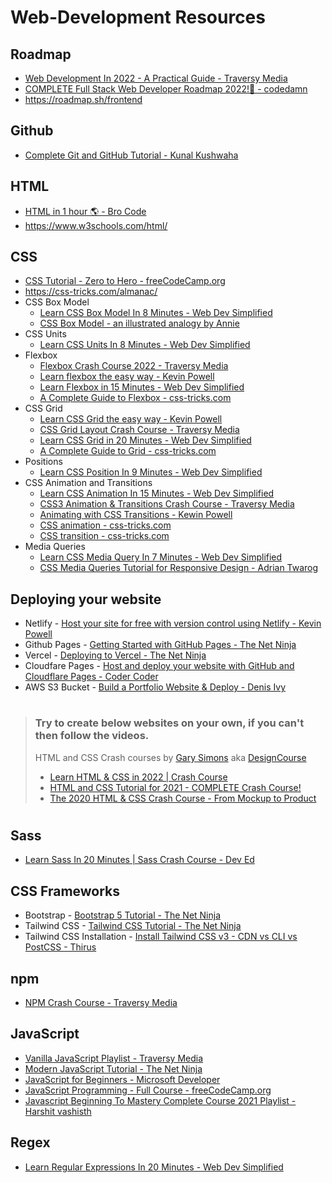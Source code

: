 # Web-Development Resources

## Roadmap
- [Web Development In 2022 - A Practical Guide - Traversy Media](https://www.youtube.com/watch?v=EqzUcMzfV1w)
- [COMPLETE Full Stack Web Developer Roadmap 2022!🚀 - codedamn](https://www.youtube.com/watch?v=SgVXmtMUjbI)
- https://roadmap.sh/frontend

## Github
- [Complete Git and GitHub Tutorial - Kunal Kushwaha](https://www.youtube.com/watch?v=apGV9Kg7ics)

## HTML
- [HTML in 1 hour 🌎 - Bro Code](https://www.youtube.com/watch?v=HD13eq_Pmp8)
- https://www.w3schools.com/html/


## CSS
- [CSS Tutorial - Zero to Hero - freeCodeCamp.org](https://www.youtube.com/watch?v=1Rs2ND1ryYc)
- https://css-tricks.com/almanac/
- CSS Box Model
    - [Learn CSS Box Model In 8 Minutes - Web Dev Simplified](https://www.youtube.com/watch?v=rIO5326FgPE)
    - [CSS Box Model - an illustrated analogy by Annie](https://twitter.com/anniebombanie_/status/1485600904720101380)
- CSS Units
    - [Learn CSS Units In 8 Minutes - Web Dev Simplified](https://www.youtube.com/watch?v=-GR52czEd-0)
- Flexbox
    - [Flexbox Crash Course 2022 - Traversy Media](https://www.youtube.com/watch?v=3YW65K6LcIA)
    - [Learn flexbox the easy way - Kevin Powell](https://www.youtube.com/watch?v=u044iM9xsWU)
    - [Learn Flexbox in 15 Minutes - Web Dev Simplified](https://www.youtube.com/watch?v=fYq5PXgSsbE)
    - [A Complete Guide to Flexbox - css-tricks.com](https://css-tricks.com/snippets/css/a-guide-to-flexbox/)
- CSS Grid
    - [Learn CSS Grid the easy way - Kevin Powell](https://www.youtube.com/watch?v=rg7Fvvl3taU)
    - [CSS Grid Layout Crash Course - Traversy Media](https://www.youtube.com/watch?v=jV8B24rSN5o)
    - [Learn CSS Grid in 20 Minutes - Web Dev Simplified](https://www.youtube.com/watch?v=9zBsdzdE4sM)
    - [A Complete Guide to Grid - css-tricks.com](https://css-tricks.com/snippets/css/complete-guide-grid/)
- Positions
    - [Learn CSS Position In 9 Minutes - Web Dev Simplified](https://www.youtube.com/watch?v=jx5jmI0UlXU)
- CSS Animation and Transitions
    - [Learn CSS Animation In 15 Minutes - Web Dev Simplified](https://www.youtube.com/watch?v=YszONjKpgg4)
    - [CSS3 Animation & Transitions Crash Course - Traversy Media](https://www.youtube.com/watch?v=zHUpx90NerM)
    - [Animating with CSS Transitions - Kewin Powell](https://www.youtube.com/watch?v=Nloq6uzF8RQ)
    - [CSS animation - css-tricks.com](https://css-tricks.com/almanac/properties/a/animation/)
    - [CSS transition - css-tricks.com](https://css-tricks.com/almanac/properties/t/transition/)
- Media Queries
    - [Learn CSS Media Query In 7 Minutes - Web Dev Simplified](https://www.youtube.com/watch?v=yU7jJ3NbPdA)
    - [CSS Media Queries Tutorial for Responsive Design - Adrian Twarog](https://www.youtube.com/watch?v=j1AhSWFcZpg)


## Deploying your website
- Netlify - [Host your site for free with version control using Netlify - Kevin Powell](https://www.youtube.com/watch?v=i9qCmQ2EeUA)
- Github Pages - [Getting Started with GitHub Pages - The Net Ninja](https://www.youtube.com/watch?v=QyFcl_Fba-k)
- Vercel - [Deploying to Vercel - The Net Ninja](https://www.youtube.com/watch?v=_8wkKL0LKks)
- Cloudfare Pages - [Host and deploy your website with GitHub and Cloudflare Pages - Coder Coder](https://www.youtube.com/watch?v=MTc2CTYoszY)
- AWS S3 Bucket - [Build a Portfolio Website & Deploy - Denis Ivy](https://youtu.be/r_hYR53r61M?t=6922)

#

> ### Try to create below websites on your own, if you can't then follow the videos.
>
> HTML and CSS Crash courses by [Gary Simons](https://twitter.com/designcoursecom) aka [DesignCourse](https://www.youtube.com/channel/UCVyRiMvfUNMA1UPlDPzG5Ow)
> - [Learn HTML & CSS in 2022 | Crash Course](https://www.youtube.com/watch?v=gXLjWRteuWI)
> - [HTML and CSS Tutorial for 2021 - COMPLETE Crash Course!](https://www.youtube.com/watch?v=D-h8L5hgW-w)
> - [The 2020 HTML & CSS Crash Course - From Mockup to Product](https://www.youtube.com/watch?v=Ly6pm8UxZU4)
>

#

## Sass
- [Learn Sass In 20 Minutes | Sass Crash Course - Dev Ed](https://www.youtube.com/watch?v=Zz6eOVaaelI)


## CSS Frameworks
- Bootstrap - [Bootstrap 5 Tutorial - The Net Ninja](https://www.youtube.com/playlist?list=PL4cUxeGkcC9joIM91nLzd_qaH_AimmdAR)
- Tailwind CSS - [Tailwind CSS Tutorial - The Net Ninja](https://www.youtube.com/playlist?list=PL4cUxeGkcC9gpXORlEHjc5bgnIi5HEGhw)
- Tailwind CSS Installation - [Install Tailwind CSS v3 - CDN vs CLI vs PostCSS - Thirus](https://www.youtube.com/watch?v=h9Zun41-Ozc)


## npm
- [NPM Crash Course - Traversy Media](https://www.youtube.com/watch?v=jHDhaSSKmB0)


## JavaScript
- [Vanilla JavaScript Playlist - Traversy Media](https://www.youtube.com/playlist?list=PLillGF-RfqbbnEGy3ROiLWk7JMCuSyQtX)
- [Modern JavaScript Tutorial - The Net Ninja](https://www.youtube.com/playlist?list=PL4cUxeGkcC9haFPT7J25Q9GRB_ZkFrQAc)
- [JavaScript for Beginners - Microsoft Developer](https://www.youtube.com/playlist?list=PLlrxD0HtieHhW0NCG7M536uHGOtJ95Ut2)
- [JavaScript Programming - Full Course - freeCodeCamp.org](https://www.youtube.com/watch?v=jS4aFq5-91M)
- [Javascript Beginning To Mastery Complete Course 2021 Playlist - Harshit vashisth](https://www.youtube.com/playlist?list=PLwgFb6VsUj_n15Cg_y2ULKfsOR1XiQqPx)


## Regex
- [Learn Regular Expressions In 20 Minutes - Web Dev Simplified](https://www.youtube.com/watch?v=rhzKDrUiJVk)


